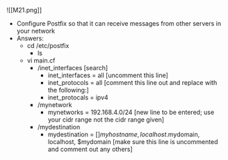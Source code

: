 ![[M21.png]]

- Configure Postfix so that it can receive messages from other servers in your network
- Answers:
	- cd /etc/postfix
		- ls
	- vi main.cf
		- /inet_interfaces [search]
			- inet_interfaces = all [uncomment this line]
			- inet_protocols = all [comment this line out and replace with the following:]
			- inet_protocals = ipv4
		- /mynetwork
			- mynetworks = 192.168.4.0/24 [new line to be entered;  use your cidr range not the cidr range given]
		- /mydestination
			- mydestination = [$]myhostname, localhost.$mydomain, localhost, $mydomain [make sure this line is uncommented and comment out any others] 